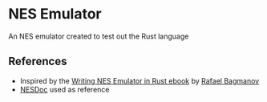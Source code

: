 # NES Emulator

An NES emulator created to test out the Rust language

## References

- Inspired by the [Writing NES Emulator in Rust ebook](https://bugzmanov.github.io/nes_ebook) by [Rafael Bagmanov](https://twitter.com/bugzmanov)
- [NESDoc](http://nesdev.com/NESDoc.pdf) used as reference
